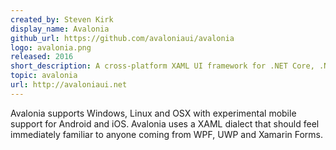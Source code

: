 ```yaml
---
created_by: Steven Kirk
display_name: Avalonia
github_url: https://github.com/avaloniaui/avalonia
logo: avalonia.png
released: 2016
short_description: A cross-platform XAML UI framework for .NET Core, .NET Framework and Mono.
topic: avalonia
url: http://avaloniaui.net
---
```

Avalonia supports Windows, Linux and OSX with experimental mobile support for Android and iOS. Avalonia uses a XAML dialect that should feel immediately familiar to anyone coming from WPF, UWP and Xamarin Forms.

